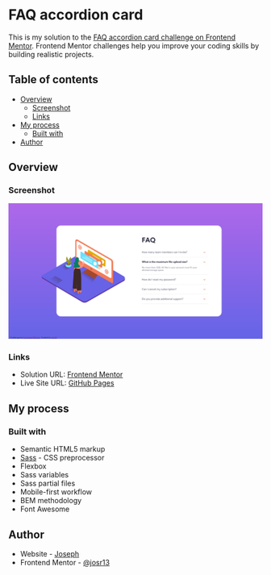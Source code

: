 # FAQ accordion card

This is my solution to the [FAQ accordion card challenge on Frontend Mentor](https://www.frontendmentor.io/challenges/faq-accordion-card-XlyjD0Oam). Frontend Mentor challenges help you improve your coding skills by building realistic projects. 

## Table of contents

- [Overview](#overview)
  - [Screenshot](#screenshot)
  - [Links](#links)
- [My process](#my-process)
  - [Built with](#built-with)
- [Author](#author)

## Overview

### Screenshot

![FAQ accordion card desktop screenshot](images/screenshot.png)

### Links

- Solution URL: [Frontend Mentor](https://www.frontendmentor.io/solutions/responsive-faq-accordion-card-using-flexbox-sass-and-bem-9cvalXhmgO)
- Live Site URL: [GitHub Pages](https://josr13.github.io/faq-accordion-card/)

## My process

### Built with

- Semantic HTML5 markup
- [Sass](https://sass-lang.com/) - CSS preprocessor
- Flexbox
- Sass variables
- Sass partial files
- Mobile-first workflow
- BEM methodology
- Font Awesome

## Author

- Website - [Joseph](https://josr13.github.io)
- Frontend Mentor - [@josr13](https://www.frontendmentor.io/profile/josr13)
